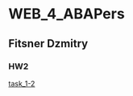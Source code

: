 # WEB_4_ABAPers
## Fitsner Dzmitry
### HW2

[task_1-2](https://dzmitryfitsner.github.io/WEB_4_ABAPers/HW2/task_1-2/index.html)
